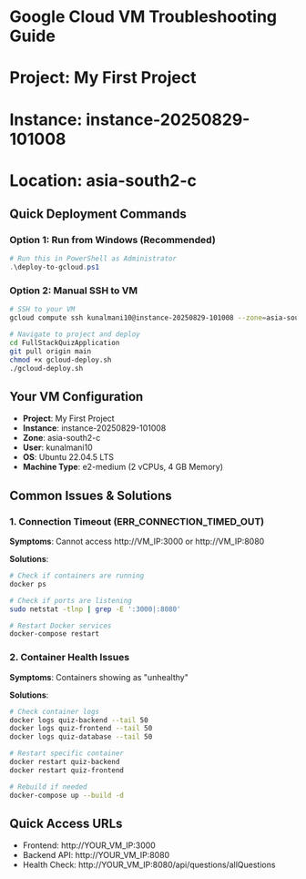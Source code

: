 # Google Cloud VM Troubleshooting Guide
# Project: My First Project  
# Instance: instance-20250829-101008
# Location: asia-south2-c

## Quick Deployment Commands

### Option 1: Run from Windows (Recommended)
```powershell
# Run this in PowerShell as Administrator
.\deploy-to-gcloud.ps1
```

### Option 2: Manual SSH to VM
```bash
# SSH to your VM
gcloud compute ssh kunalmani10@instance-20250829-101008 --zone=asia-south2-c

# Navigate to project and deploy
cd FullStackQuizApplication
git pull origin main
chmod +x gcloud-deploy.sh
./gcloud-deploy.sh
```

## Your VM Configuration
- **Project**: My First Project
- **Instance**: instance-20250829-101008
- **Zone**: asia-south2-c
- **User**: kunalmani10
- **OS**: Ubuntu 22.04.5 LTS
- **Machine Type**: e2-medium (2 vCPUs, 4 GB Memory)

## Common Issues & Solutions

### 1. Connection Timeout (ERR_CONNECTION_TIMED_OUT)
**Symptoms**: Cannot access http://VM_IP:3000 or http://VM_IP:8080

**Solutions**:
```bash
# Check if containers are running
docker ps

# Check if ports are listening
sudo netstat -tlnp | grep -E ':3000|:8080'

# Restart Docker services
docker-compose restart
```

### 2. Container Health Issues
**Symptoms**: Containers showing as "unhealthy"

**Solutions**:
```bash
# Check container logs
docker logs quiz-backend --tail 50
docker logs quiz-frontend --tail 50
docker logs quiz-database --tail 50

# Restart specific container
docker restart quiz-backend
docker restart quiz-frontend

# Rebuild if needed
docker-compose up --build -d
```

## Quick Access URLs
- Frontend: http://YOUR_VM_IP:3000
- Backend API: http://YOUR_VM_IP:8080
- Health Check: http://YOUR_VM_IP:8080/api/questions/allQuestions
